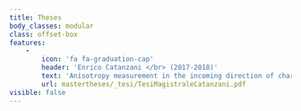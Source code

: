 ```yaml
---
title: Theses
body_classes: modular
class: offset-box
features:
    -
        icon: 'fa fa-graduation-cap'
        header: 'Enrico Catanzani </br> (2017-2018)'
        text: 'Anisotropy measurement in the incoming direction of charged cosmic rays with DAMPE experiment'
        url: mastertheses/_tesi/TesiMagistraleCatanzani.pdf
visible: false
---
```


